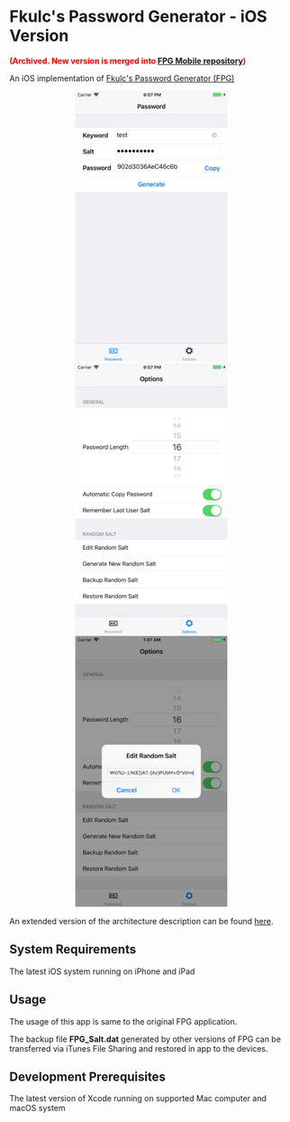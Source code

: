 # Fkulc's Password Generator - iOS Version
<strong style="color: red;">(Archived. New version is merged into <a href="https://github.com/xlfdll/FPGMobile">FPG Mobile repository</a>)</strong>

An iOS implementation of [Fkulc's Password Generator (FPG)](https://github.com/xlfdll/FPG)

<p align="center">
  <img src="https://github.com/xlfdll/xlfdll.github.io/raw/master/images/projects/FPG/iOS/FPGiOS-Password.png"
       alt="Fkulc's Password Generator (iOS) - Password Tab" height="480"> <img src="https://github.com/xlfdll/xlfdll.github.io/raw/master/images/projects/FPG/iOS/FPGiOS-Options.png"
       alt="Fkulc's Password Generator (iOS) - Options Tab" height="480"> <img src="https://github.com/xlfdll/xlfdll.github.io/raw/master/images/projects/FPG/iOS/FPGiOS-EditRandomSalt.png"
       alt="Fkulc's Password Generator (iOS) - Edit Random Salt Alert" height="480">
</p>

An extended version of the architecture description can be found [here](https://github.com/xlfdll/FPG/blob/master/Docs/A%20Hash-Based%20Password%20Management%20System.pdf).

## System Requirements
The latest iOS system running on iPhone and iPad

## Usage
The usage of this app is same to the original FPG application.

The backup file **FPG_Salt.dat** generated by other versions of FPG can be transferred via iTunes File Sharing and restored in app to the devices.

## Development Prerequisites
The latest version of Xcode running on supported Mac computer and macOS system
